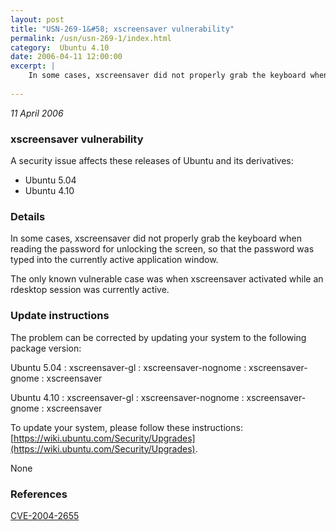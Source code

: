 ```yaml
---
layout: post
title: "USN-269-1&#58; xscreensaver vulnerability"
permalink: /usn/usn-269-1/index.html
category:  Ubuntu 4.10
date: 2006-04-11 12:00:00
excerpt: |
    In some cases, xscreensaver did not properly grab the keyboard when reading the password for unlocking the screen, so that the password was typed into the currently active application window.
    
--- 
```

 
 

*11 April 2006*

### xscreensaver vulnerability

A security issue affects these releases of Ubuntu and its derivatives:

* Ubuntu 5.04
* Ubuntu 4.10

### Details

In some cases, xscreensaver did not properly grab the keyboard when reading the password for unlocking the screen, so that the password was typed into the currently active application window.

The only known vulnerable case was when xscreensaver activated while an rdesktop session was currently active.

### Update instructions

The problem can be corrected by updating your system to the following package version:

Ubuntu 5.04
 : xscreensaver-gl 
 : xscreensaver-nognome 
 : xscreensaver-gnome 
 : xscreensaver 

Ubuntu 4.10
 : xscreensaver-gl 
 : xscreensaver-nognome 
 : xscreensaver-gnome 
 : xscreensaver 

To update your system, please follow these instructions: [https://wiki.ubuntu.com/Security/Upgrades](https://wiki.ubuntu.com/Security/Upgrades).

None

### References

 
 [CVE-2004-2655](http://people.ubuntu.com/~ubuntu-security/cve/CVE-2004-2655)
 

